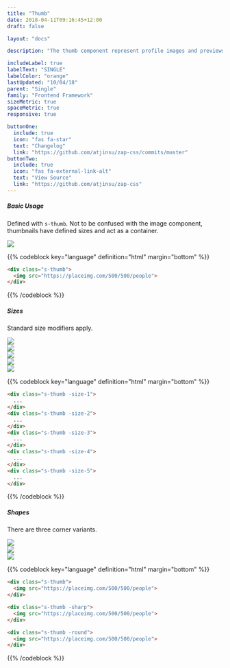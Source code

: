 ```yaml
---
title: "Thumb"
date: 2018-04-11T09:16:45+12:00
draft: false

layout: "docs"

description: "The thumb component represent profile images and previews"

includeLabel: true
labelText: "SINGLE"
labelColor: "orange"
lastUpdated: "10/04/18"
parent: "Single"
family: "Frontend Framework"
sizeMetric: true
spaceMetric: true
responsive: true

buttonOne:
  include: true
  icon: "fas fa-star"
  text: "Changelog"
  link: "https://github.com/atjinsu/zap-css/commits/master"
buttonTwo:
  include: true
  icon: "fas fa-external-link-alt"
  text: "View Source"
  link: "https://github.com/atjinsu/zap-css"
---
```


##### Basic Usage

Defined with `s-thumb`. Not to be confused with the image component, thumbnails have defined sizes and act as a container.

<div class="s-thumb margin-bottom:2">
  <img src="https://placeimg.com/500/500/people">
</div>

{{% codeblock key="language" definition="html" margin="bottom" %}}
```html
<div class="s-thumb">
  <img src="https://placeimg.com/500/500/people">
</div>
```
{{% /codeblock %}}



##### Sizes

Standard size modifiers apply.

<div class="s-thumb -size-1 u-margin-right-1 margin-bottom:2">
  <img src="https://placeimg.com/500/500/people">
</div>
<div class="s-thumb -size-2 u-margin-right-1 margin-bottom:2">
  <img src="https://placeimg.com/500/500/people">
</div>
<div class="s-thumb -size-3 u-margin-right-1 margin-bottom:2">
  <img src="https://placeimg.com/500/500/people">
</div>
<div class="s-thumb -size-4 u-margin-right-1 margin-bottom:2">
  <img src="https://placeimg.com/500/500/people">
</div>
<div class="s-thumb -size-5 u-margin-right-1 margin-bottom:2">
  <img src="https://placeimg.com/500/500/people">
</div>

{{% codeblock key="language" definition="html" margin="bottom" %}}
```html
<div class="s-thumb -size-1">
  ...
</div>
<div class="s-thumb -size-2">
  ...
</div>
<div class="s-thumb -size-3">
  ...
</div>
<div class="s-thumb -size-4">
  ...
</div>
<div class="s-thumb -size-5">
  ...
</div>
```
{{% /codeblock %}}

##### Shapes

There are three corner variants.

<div class="s-thumb -size-3 u-margin-right-1 margin-bottom:2">
  <img src="https://placeimg.com/500/500/people">
</div>

<div class="s-thumb -size-3 -sharp u-margin-right-1 margin-bottom:2">
  <img src="https://placeimg.com/500/500/people">
</div>

<div class="s-thumb -size-3 -round u-margin-right-1 margin-bottom:2">
  <img src="https://placeimg.com/500/500/people">
</div>


{{% codeblock key="language" definition="html" margin="bottom" %}}
```html
<div class="s-thumb">
  <img src="https://placeimg.com/500/500/people">
</div>

<div class="s-thumb -sharp">
  <img src="https://placeimg.com/500/500/people">
</div>

<div class="s-thumb -round">
  <img src="https://placeimg.com/500/500/people">
</div>
```
{{% /codeblock %}}
